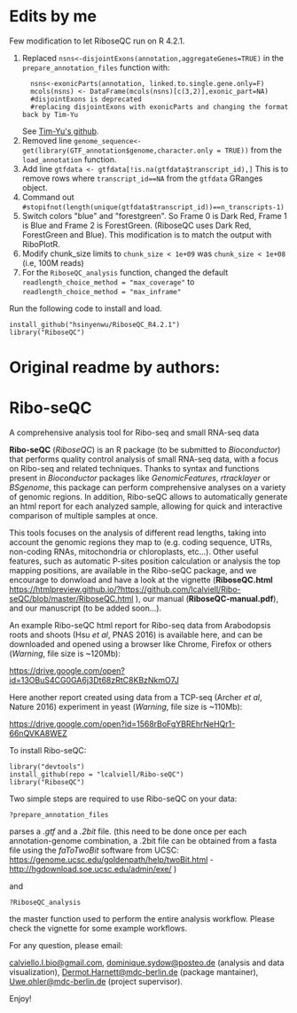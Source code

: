 # Edits by me
Few modification to let RiboseQC run on R 4.2.1.
1. Replaced ```nsns<-disjointExons(annotation,aggregateGenes=TRUE)``` in the ```prepare_annotation_files``` function with:  
   	```
      nsns<-exonicParts(annotation, linked.to.single.gene.only=F)
      mcols(nsns) <- DataFrame(mcols(nsns)[c(3,2)],exonic_part=NA) 
      #disjointExons is deprecated
      #replacing disjointExons with exonicParts and changing the format back by Tim-Yu
      ```
      See [Tim-Yu's github](https://github.com/Tim-Yu/RiboseQC).  
2. Removed  line ```genome_sequence<-get(library(GTF_annotation$genome,character.only = TRUE))``` from the ```load_annotation``` function.
3. Add line ```gtfdata <- gtfdata[!is.na(gtfdata$transcript_id),]``` This is to remove rows where ```transcript_id==NA``` from the ```gtfdata``` GRanges object.   
4. Command out ```#stopifnot(length(unique(gtfdata$transcript_id))==n_transcripts-1)```
5. Switch colors "blue" and "forestgreen". So Frame 0 is Dark Red, Frame 1 is Blue and Frame 2 is ForestGreen. (RiboseQC uses Dark Red, ForestGreen and Blue). This modification is to match the output with RiboPlotR.
6. Modify chunk_size limits to `chunk_size < 1e+09` was `chunk_size < 1e+08` (i.e, 100M reads)
7. For the `RiboseQC_analysis` function, changed the default `readlength_choice_method = "max_coverage"` to `readlength_choice_method = "max_inframe"`

Run the following code to install and load.
```
install_github("hsinyenwu/RiboseQC_R4.2.1")
library("RiboseQC")
```
# Original readme by authors:
# Ribo-seQC
A comprehensive analysis tool for Ribo-seq and small RNA-seq data

**Ribo-seQC** (*RiboseQC*) is an R package (to be submitted to *Bioconductor*) that performs quality control analysis of small RNA-seq data, with a focus on Ribo-seq and related techniques. Thanks to syntax and functions present in *Bioconductor* packages like *GenomicFeatures*, *rtracklayer* or *BSgenome*, this package can perform comprehensive analyses on a variety of genomic regions. In addition, Ribo-seQC allows to automatically generate an html report for each analyzed sample, allowing for quick and interactive comparison of multiple samples at once.

This tools focuses on the analysis of different read lengths, taking into account the genomic regions they map to (e.g. coding sequence, UTRs, non-coding RNAs, mitochondria or chloroplasts, etc...). Other useful features, such as automatic P-sites position calculation or analysis the top mapping positions, are available in the Ribo-seQC package, and we encourage to donwload and have a look at the vignette (**RiboseQC.html** https://htmlpreview.github.io/?https://github.com/lcalviell/Ribo-seQC/blob/master/RiboseQC.html ), our manual (**RiboseQC-manual.pdf**), and our manuscript (to be added soon...).

An example Ribo-seQC html report for Ribo-seq data from Arabodopsis roots and shoots (Hsu *et al*, PNAS 2016) is available here, and can be downloaded and opened using a browser like Chrome, Firefox or others (*Warning*, file size is ~120Mb):

https://drive.google.com/open?id=13OBuS4CG0GA6j3Dt68zRtC8KBzNkmO7J

Here another report created using data from a TCP-seq (Archer *et al*, Nature 2016) experiment in yeast (*Warning*, file size is ~110Mb): 

https://drive.google.com/open?id=1568rBoFgYBREhrNeHQr1-66nQVKA8WEZ



To install Ribo-seQC:

```
library("devtools")
install_github(repo = "lcalviell/Ribo-seQC")
library("RiboseQC")

```

Two simple steps are required to use Ribo-seQC on your data:
```
?prepare_annotation_files
```
parses a *.gtf* and a *.2bit* file. (this need to be done once per each annotation-genome combination, a .2bit file can be obtained from a fasta file using the *faToTwoBit* software from UCSC: https://genome.ucsc.edu/goldenpath/help/twoBit.html - http://hgdownload.soe.ucsc.edu/admin/exe/ )


and
```
?RiboseQC_analysis
```

the master function used to perform the entire analysis workflow.
Please check the vignette for some example workflows.


For any question, please email:

calviello.l.bio@gmail.com, dominique.sydow@posteo.de (analysis and data visualization), Dermot.Harnett@mdc-berlin.de (package mantainer), Uwe.ohler@mdc-berlin.de (project supervisor).


Enjoy!


